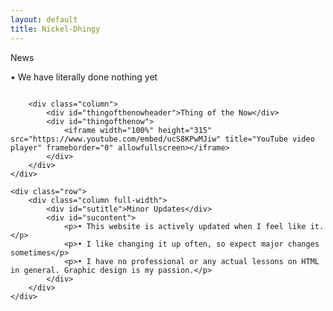 ```yaml
---
layout: default
title: Nickel-Dhingy
---
```


<div id="container">
    <div class="row">
        <div class="column">
            <div id="newstitle">News</div>
            <div id="newscontent">
                <p>• We have literally done nothing yet</p>
            </div>
        </div>

        <div class="column">
            <div id="thingofthenowheader">Thing of the Now</div>
            <div id="thingofthenow">
                <iframe width="100%" height="315" src="https://www.youtube.com/embed/ucS8KPwMJiw" title="YouTube video player" frameborder="0" allowfullscreen></iframe>
            </div>
        </div>
    </div>

    <div class="row">
        <div class="column full-width">
            <div id="sutitle">Minor Updates</div>
            <div id="sucontent">
                <p>• This website is actively updated when I feel like it.</p>
                <p>• I like changing it up often, so expect major changes sometimes</p>
                <p>• I have no professional or any actual lessons on HTML in general. Graphic design is my passion.</p>
            </div>
        </div>
    </div>
</div>
